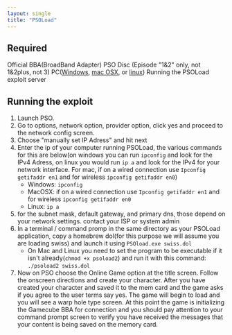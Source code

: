 ```yaml
---
layout: single
title: "PSOLoad"
---
```

## Required
Official BBA(BroadBand Adapter)
PSO Disc (Episode "1&2" only, not 1&2plus, not 3)
PC([Windows](/files/psoload/PSOLoad_Win.zip), [mac OSX](/files/psoload/PSOLoad_Mac.zip), or [linux](/files/psoload/PSOLoad_Linux.zip)) Running the PSOLoad exploit server

## Running the exploit

1. Launch PSO.
2. Go to options, network option, provider option, click yes and proceed to the network config screen.
3. Choose "manually set IP Adress" and hit next
4. Enter the ip of your computer running PSOLoad, the various commands for this are below(on windows you can run `ipconfig` and look for the IPv4 Adress, on linux you would run `ip a` and look for the IPv4 for your network interface. For mac, if on a wired connection use `Ipconfig getifaddr en1` and for wireless `ipconfig getifaddr en0`)
    * Windows: `ipconfig`
    * MacOSX: if on a wired connection use `Ipconfig getifaddr en1` and for wireless `ipconfig getifaddr en0`
    * Linux: `ip a`
5. for the subnet mask, default gateway, and primary dns, those depend on your network settings. contact your ISP or system admin
6. In a terminal / command promp in the same directory as your PSOLoad application, copy a homebrew dol(for this purpose we will assume you are loading swiss) and launch it using `PSOload.exe swiss.dol`
    * On Mac and Linux you need to set the program to be executable if it isn't already(`chmod +x psoload2`) and run it with this command: `./psoload2 swiss.dol`
7. Now on PSO choose the Online Game option at the title screen. Follow the onscreen directions and create your character. After you have created your character and saved it to the mem card and the game asks if you agree to the user terms say yes. The game will begin to load and you will see a warp hole type screen. At this point the game is initializing the Gamecube BBA for connection and you should pay attention to your command prompt screen to verify you have received the messages that your content is being saved on the memory card.
